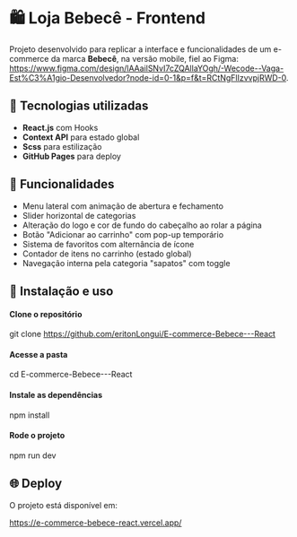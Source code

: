 # 🛍️ Loja Bebecê - Frontend

Projeto desenvolvido para replicar a interface e funcionalidades de um e-commerce da marca **Bebecê**, na versão mobile, fiel ao Figma: https://www.figma.com/design/lAAailSNvI7cZQAllaYOgh/-Wecode--Vaga-Est%C3%A1gio-Desenvolvedor?node-id=0-1&p=f&t=RCtNgFlIzvvpjRWD-0.

## 🚀 Tecnologias utilizadas
- **React.js** com Hooks
- **Context API** para estado global
- **Scss** para estilização
- **GitHub Pages** para deploy

## 📌 Funcionalidades
- Menu lateral com animação de abertura e fechamento
- Slider horizontal de categorias
- Alteração do logo e cor de fundo do cabeçalho ao rolar a página
- Botão "Adicionar ao carrinho" com pop-up temporário
- Sistema de favoritos com alternância de ícone
- Contador de itens no carrinho (estado global)
- Navegação interna pela categoria "sapatos" com toggle

## 🔧 Instalação e uso

#### Clone o repositório
git clone https://github.com/eritonLongui/E-commerce-Bebece---React

#### Acesse a pasta
cd E-commerce-Bebece---React

#### Instale as dependências
npm install


#### Rode o projeto
npm run dev

## 🌐 Deploy

O projeto está disponível em:

https://e-commerce-bebece-react.vercel.app/
